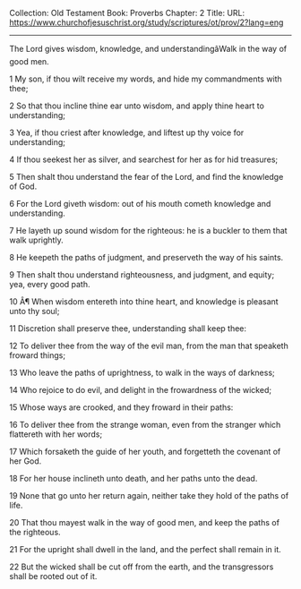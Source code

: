 Collection: Old Testament
Book: Proverbs
Chapter: 2
Title: 
URL: https://www.churchofjesuschrist.org/study/scriptures/ot/prov/2?lang=eng

---

The Lord gives wisdom, knowledge, and understandingâWalk in the way of good men.

1 My son, if thou wilt receive my words, and hide my commandments with thee;

2 So that thou incline thine ear unto wisdom, and apply thine heart to understanding;

3 Yea, if thou criest after knowledge, and liftest up thy voice for understanding;

4 If thou seekest her as silver, and searchest for her as for hid treasures;

5 Then shalt thou understand the fear of the Lord, and find the knowledge of God.

6 For the Lord giveth wisdom: out of his mouth cometh knowledge and understanding.

7 He layeth up sound wisdom for the righteous: he is a buckler to them that walk uprightly.

8 He keepeth the paths of judgment, and preserveth the way of his saints.

9 Then shalt thou understand righteousness, and judgment, and equity; yea, every good path.

10 Â¶ When wisdom entereth into thine heart, and knowledge is pleasant unto thy soul;

11 Discretion shall preserve thee, understanding shall keep thee:

12 To deliver thee from the way of the evil man, from the man that speaketh froward things;

13 Who leave the paths of uprightness, to walk in the ways of darkness;

14 Who rejoice to do evil, and delight in the frowardness of the wicked;

15 Whose ways are crooked, and they froward in their paths:

16 To deliver thee from the strange woman, even from the stranger which flattereth with her words;

17 Which forsaketh the guide of her youth, and forgetteth the covenant of her God.

18 For her house inclineth unto death, and her paths unto the dead.

19 None that go unto her return again, neither take they hold of the paths of life.

20 That thou mayest walk in the way of good men, and keep the paths of the righteous.

21 For the upright shall dwell in the land, and the perfect shall remain in it.

22 But the wicked shall be cut off from the earth, and the transgressors shall be rooted out of it.
